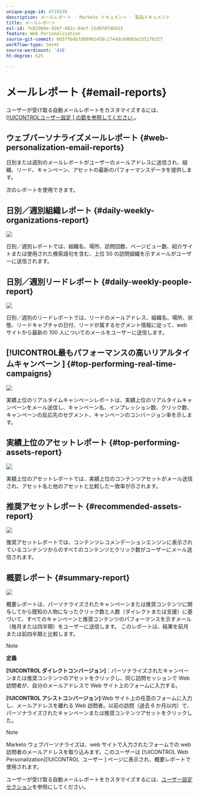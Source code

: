 ```yaml
---
unique-page-id: 4719338
description: メールレポート - Marketo ドキュメント - 製品ドキュメント
title: メールレポート
exl-id: 7e829b0e-926f-482c-84ef-15d978fdbb53
feature: Web Personalization
source-git-commit: 0d37fbdb7d08901458c1744dc68893e155176327
workflow-type: tm+mt
source-wordcount: '416'
ht-degree: 62%

---
```


# メールレポート {#email-reports}

ユーザーが受け取る自動メールレポートをカスタマイズするには、[[!UICONTROL &#x200B; ユーザー設定 &#x200B;] の節を参照してください ](/help/marketo/product-docs/web-personalization/getting-started/user-settings.md)。

## ウェブパーソナライズメールレポート {#web-personalization-email-reports}

日別または週別のメールレポートがユーザーのメールアドレスに送信され、組織、リード、キャンペーン、アセットの最新のパフォーマンスデータを提供します。

次のレポートを使用できます。

## 日別／週別組織レポート {#daily-weekly-organizations-report}

![](assets/image2014-12-6-13-3a32-3a8.png)

日別／週別レポートでは、組織名、場所、訪問回数、ページビュー数、紹介サイトまたは使用された検索語句を含む、上位 50 の訪問組織を示すメールがユーザーに送信されます。

## 日別／週別リードレポート {#daily-weekly-people-report}

![](assets/two.png)

日別／週別のリードレポートでは、リードのメールアドレス、組織名、場所、状態、リードキャプチャの日付、リードが属するセグメント情報に従って、web サイトから最新の 100 人についてのメールをユーザーに送信します。

## [!UICONTROL &#x200B; 最もパフォーマンスの高いリアルタイムキャンペーン &#x200B;] {#top-performing-real-time-campaigns}

![](assets/image2014-12-6-13-3a32-3a31.png)

実績上位のリアルタイムキャンペーンレポートは、実績上位のリアルタイムキャンペーンをメール送信し、キャンペーン名、インプレッション数、クリック数、キャンペーンの反応先のセグメント、キャンペーンのコンバージョン率を示します。

## 実績上位のアセットレポート {#top-performing-assets-report}

![](assets/image2014-12-6-13-3a29-3a5.png)

実績上位のアセットレポートでは、実績上位のコンテンツアセットがメール送信され、アセット名と他のアセットと比較した一致率が示されます。

## 推奨アセットレポート {#recommended-assets-report}

![](assets/image2014-12-6-13-3a28-3a43.png)

推奨アセットレポートでは、コンテンツレコメンデーションエンジンに表示されているコンテンツからのすべてのコンテンツとクリック数がユーザーにメール送信されます。

## 概要レポート {#summary-report}

![](assets/six.png)

概要レポートは、パーソナライズされたキャンペーンまたは推奨コンテンツに関与してから既知の人物になったクリック数と人数（ダイレクトまたは支援）に基づいて、すべてのキャンペーンと推奨コンテンツのパフォーマンスを示すメール（毎月または四半期）をユーザーに送信します。 このレポートは、結果を前月または前四半期と比較します。

>[!NOTE]
>
>**定義**
>
>**[!UICONTROL ダイレクトコンバージョン]**：パーソナライズされたキャンペーンまたは推奨コンテンツのアセットをクリックし、同じ訪問セッションで Web 訪問者が、自分のメールアドレスで Web サイト上のフォームに入力する。
>
>**[!UICONTROL アシストコンバージョン]**:Web サイト上の任意のフォームに入力し、メールアドレスを離れる Web 訪問者。以前の訪問（過去 6 か月以内）で、パーソナライズされたキャンペーンまたは推奨コンテンツアセットをクリックした。

>[!NOTE]
>
>Marketo ウェブパーソナライズは、web サイトで入力されたフォームでの web 訪問者のメールアドレスを取り込みます。このユーザーは [!UICONTROL Web Personalization][!UICONTROL &#x200B; ユーザー &#x200B;] ページに表示され、概要レポートで使用されます。

ユーザーが受け取る自動メールレポートをカスタマイズするには、[ユーザー設定セクション](/help/marketo/product-docs/web-personalization/getting-started/user-settings.md)を参照にしてください。
